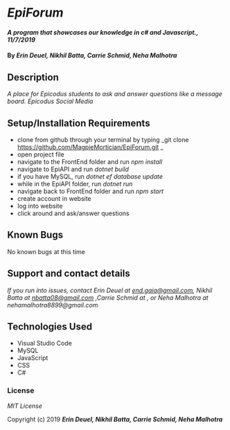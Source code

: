 # _EpiForum_

#### _A program that showcases our knowledge in c# and Javascript., 11/7/2019_

#### By _**Erin Deuel, Nikhil Batta, Carrie Schmid, Neha Malhotra**_

## Description

_A place for Epicodus students to ask and answer questions like a message board. Epicodus Social Media_

## Setup/Installation Requirements

* clone from github through your terminal by typing _git clone https://github.com/MagpieMortician/EpiForum.git _
* open project file
* navigate to the FrontEnd folder and run _npm install_
* navigate to EpiAPI and run _dotnet build_
* if you have MySQL, run _dotnet ef database update_
* while in the EpiAPI folder, run _dotnet run_
* navigate back to FrontEnd folder and run _npm start_
* create account in website
* log into website
* click around and ask/answer questions


## Known Bugs

No known bugs at this time

## Support and contact details

_If you run into issues, contact Erin Deuel at end.gaia@gmail.com, Nikhil Batta at nbatta08@gmail.com ,Carrie Schmid at , or Neha Malhotra at nehamalhotra8899@gmail.com_

## Technologies Used

* Visual Studio Code
* MySQL
* JavaScript
* CSS
* C#


### License

*MIT License*

Copyright (c) 2019 **_Erin Deuel, Nikhil Batta, Carrie Schmid, Neha Malhotra_**
